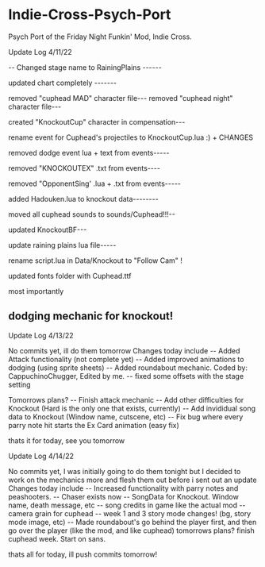 # Indie-Cross-Psych-Port
Psych Port of the Friday Night Funkin' Mod, Indie Cross.


Update Log 4/11/22

-- Changed stage name to RainingPlains ------

updated chart completely -------

removed "cuphead MAD" character file---
removed "cuphead night" character file---

 created "KnockoutCup" character in compensation---

rename event for Cuphead's projectiles to 
KnockoutCup.lua :) + CHANGES

removed dodge event lua + text from events-----

removed "KNOCKOUTEX" .txt from events----

removed "OpponentSing' .lua + .txt from events-----

added Hadouken.lua to knockout data--------

moved all cuphead sounds to sounds/Cuphead!!!--

updated KnockoutBF---

update raining plains lua file-----

rename script.lua in Data/Knockout to "Follow Cam" !

updated fonts folder with Cuphead.ttf


most importantly

dodging mechanic for knockout!
-----------------------------------------------------------------------



Update Log 4/13/22

No commits yet, ill do them tomorrow
Changes today include
-- Added Attack functionality (not complete yet)
-- Added improved animations to dodging (using sprite sheets)
-- Added roundabout mechanic. Coded by: CappuchinoChugger, Edited by me.
-- fixed some offsets with the stage setting

Tomorrows plans? 
-- Finish attack mechanic
-- Add other difficulties for Knockout (Hard is the only one that exists, currently)
-- Add invididual song data to Knockout (Window name, cutscene, etc)
-- Fix bug where every parry note hit starts the Ex Card animation (easy fix)

thats it for today, see you tomorrow

Update Log 4/14/22

No commits yet, I was initially going to do them tonight but I decided to work on the mechanics more and flesh them out before i sent out an update
Changes today include
-- Increased functionality with parry notes and peashooters.
-- Chaser exists now
-- SongData for Knockout. Window name, death message, etc
-- song credits in game like the actual mod
-- camera grain for cuphead
-- week 1 and 3 story mode changes! (bg, story mode image, etc)
-- Made roundabout's go behind the player first, and then go over the player (like the mod, and like cuphead)
tomorrows plans?
finish cuphead week. Start on sans.

thats all for today, ill push commits tomorrow!
